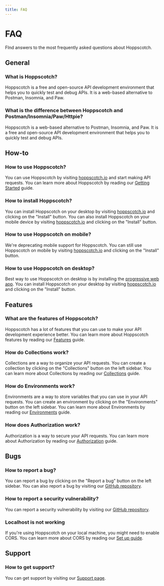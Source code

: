 ```yaml
---
title: FAQ
---
```


# FAQ

FInd answers to the most frequently asked questions about Hoppscotch.

## General

### What is Hoppscotch?

Hoppscotch is a free and open-source API development environment that helps you to quickly test and debug APIs. It is a web-based alternative to Postman, Insomnia, and Paw.

### What is the difference between Hoppscotch and Postman/Insomnia/Paw/Httpie?

Hoppscotch is a web-based alternative to Postman, Insomnia, and Paw. It is a free and open-source API development environment that helps you to quickly test and debug APIs.

## How-to

### How to use Hoppscotch?

You can use Hoppscotch by visiting [hoppscotch.io](https://hoppscotch.io) and start making API requests. You can learn more about Hoppscotch by reading our [Getting Started](/guides/getting-started/introduction) guide.

### How to install Hoppscotch?

You can install Hoppscotch on your desktop by visiting [hoppscotch.io](https://hoppscotch.io) and clicking on the "Install" button. You can also install Hoppscotch on your mobile device by visiting [hoppscotch.io](https://hoppscotch.io) and clicking on the "Install" button.

### How to use Hoppscotch on mobile?

We're deprecating mobile support for Hoppscotch. You can still use Hoppscotch on mobile by visiting [hoppscotch.io](https://hoppscotch.io) and clicking on the "Install" button.

### How to use Hoppscotch on desktop?

Best way to use Hoppscotch on desktop is by installing the [progressive web app](/documentation/clients/pwa). You can install Hoppscotch on your desktop by visiting [hoppscotch.io](https://hoppscotch.io) and clicking on the "Install" button.

## Features

### What are the features of Hoppscotch?

Hoppscotch has a lot of features that you can use to make your API development experience better. You can learn more about Hoppscotch features by reading our [Features](/documentation/features/rest-api-testing) guide.

### How do Collections work?

Collections are a way to organize your API requests. You can create a collection by clicking on the "Collections" button on the left sidebar. You can learn more about Collections by reading our [Collections](/documentation/features/collections) guide.

### How do Environments work?

Environments are a way to store variables that you can use in your API requests. You can create an environment by clicking on the "Environments" button on the left sidebar. You can learn more about Environments by reading our [Environments](/documentation/features/environments) guide.

### How does Authorization work?

Authorization is a way to secure your API requests. You can learn more about Authorization by reading our [Authorization](/documentation/features/authorization) guide.

## Bugs

### How to report a bug?

You can report a bug by clicking on the "Report a bug" button on the left sidebar. You can also report a bug by visiting our [GitHub repository](https://github.com/hoppscotch/hoppscotch/issues/new/choose).

### How to report a security vulnerability?

You can report a security vulnerability by visiting our [GitHub repository](https://github.com/hoppscotch/hoppscotch/security/policy).

### Localhost is not working

If you're using Hoppscotch on your local machine, you might need to enable CORS. You can learn more about CORS by reading our [Set up guide](/documentation/getting-started/setup#pre-requisites).

## Support

### How to get support?

You can get support by visiting our [Support page](/support/solutions/community).
